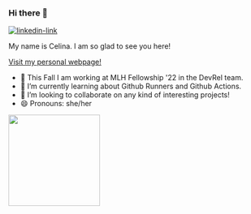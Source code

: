 ### Hi there 👋 

<p align="left">
  <a href="https://www.linkedin.com/in/celina-c-1178591b4/" target="blank"><img alt="linkedin-link" src="https://img.shields.io/badge/LinkedIn-0077B5?style=for-the-badge&logo=linkedin&logoColor=white"> </a>
</p>

My name is Celina. I am so glad to see you here!

[Visit my personal webpage!](https://cellinacywinska.github.io/personal-webpage/#/)


- 🔭 This Fall I am working at MLH Fellowship '22 in the DevRel team.
- 🌱 I’m currently learning about Github Runners and Github Actions.
- 👯 I’m looking to collaborate on any kind of interesting projects!
- 😄 Pronouns: she/her

<img height="180em" src="https://github-readme-stats.vercel.app/api?username=cellinacywinska&show_icons=true&hide_border=true&&count_private=true&include_all_commits=true"/>
